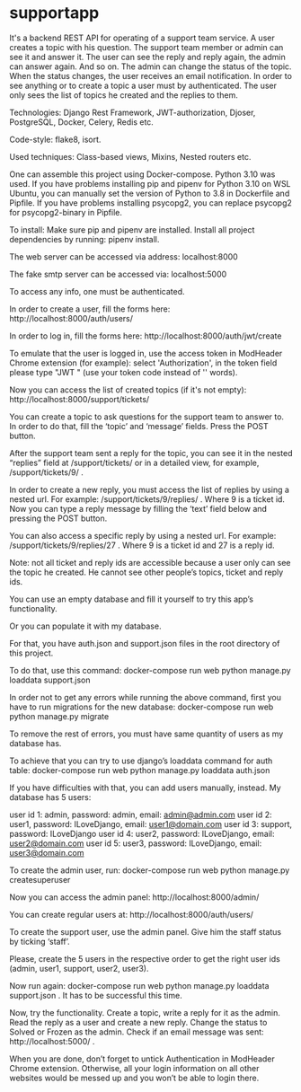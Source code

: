 # supportapp

It's a backend REST API for operating of a support team service. A user creates a topic with his question. The support team member or admin can see it and answer it. The user can see the reply and reply again, the admin can answer again. And so on. The admin can change the status of the topic. When the status changes, the user receives an email notification. In order to see anything or to create a topic a user must by authenticated. The user only sees the list of topics he created and the replies to them. 

Technologies:
Django Rest Framework, JWT-authorization, Djoser, PostgreSQL, Docker, Celery, Redis etc.

Code-style: flake8, isort.

Used techniques:
Class-based views, Mixins, Nested routers etc.

One can assemble this project using Docker-compose. Python 3.10 was used. If you have problems installing pip and pipenv for Python 3.10 on WSL Ubuntu, you can manually set the version of Python to 3.8 in Dockerfile and Pipfile. If you have problems installing psycopg2, you can replace psycopg2 for psycopg2-binary in Pipfile.

To install:
Make sure pip and pipenv are installed.
Install all project dependencies by running: pipenv install.

The web server can be accessed via address: localhost:8000

The fake smtp server can be accessed via: localhost:5000

To access any info, one must be authenticated.

In order to create a user, fill the forms here: http://localhost:8000/auth/users/ 

In order to log in, fill the forms here: http://localhost:8000/auth/jwt/create 

To emulate that the user is logged in, use the access token in ModHeader Chrome extension (for example): select 'Authorization', in the token field please type "JWT <your access token>" (use your token code instead of '<your access token>' words).
  
Now you can access the list of created topics (if it's not empty): http://localhost:8000/support/tickets/
  
You can create a topic to ask questions for the support team to answer to. In order to do that, fill the ‘topic’ and ‘message’ fields. Press the POST button.
  
After the support team sent a reply for the topic, you can see it in the nested “replies” field at /support/tickets/ or in a detailed view, for example, /support/tickets/9/ .
  
In order to create a new reply, you must access the list of replies by using a nested url. For example: /support/tickets/9/replies/ . Where 9 is a ticket id. Now you can type a reply message by filling the ‘text’ field below and pressing the POST button.
  
You can also access a specific reply by using a nested url. For example: /support/tickets/9/replies/27 . Where 9 is a ticket id and 27 is a reply id.
  
Note: not all ticket and reply ids are accessible because a user only can see the topic he created. He cannot see other people’s topics, ticket and reply ids.
  
You can use an empty database and fill it yourself to try this app’s functionality.
  
Or you can populate it with my database.
  
For that, you have auth.json and support.json files in the root directory of this project.
  
To do that, use this command: docker-compose run web python manage.py loaddata support.json 
  
In order not to get any errors while running the above command, first you have to run migrations for the new database: docker-compose run web python manage.py migrate
  
To remove the rest of errors, you must have same quantity of users as my database has.
  
To achieve that you can try to use django’s loaddata command for auth table: docker-compose run web python manage.py loaddata auth.json 
  
If you have difficulties with that, you can add users manually, instead. My database has 5 users:
  
user id 1: admin, password: admin, email: admin@admin.com
user id 2: user1, password: ILoveDjango, email: user1@domain.com
user id 3: support, password: ILoveDjango
user id 4: user2, password: ILoveDjango, email: user2@domain.com
user id 5: user3, password: ILoveDjango, email: user3@domain.com
  
To create the admin user, run: docker-compose run web python manage.py createsuperuser
  
Now you can access the admin panel: http://localhost:8000/admin/
  
You can create regular users at: http://localhost:8000/auth/users/
  
To create the support user, use the admin panel. Give him the staff status by ticking ‘staff’.
  
Please, create the 5 users in the respective order to get the right user ids (admin, user1, support, user2, user3).
  
Now run again: docker-compose run web python manage.py loaddata support.json . It has to be successful this time.
  
Now, try the functionality. Create a topic, write a reply for it as the admin. Read the reply as a user and create a new reply. Change the status to Solved or Frozen as the admin. Check if an email message was sent: http://localhost:5000/ .
  
When you are done, don’t forget to untick Authentication in ModHeader Chrome extension. Otherwise, all your login information on all other websites would be messed up and you won’t be able to login there.

